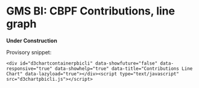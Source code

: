 # GMS BI: CBPF Contributions, line graph

**Under Construction**

Provisory snippet:

```
<div id="d3chartcontainerpbicli" data-showfuture="false" data-responsive="true" data-showhelp="true" data-title="Contributions Line Chart" data-lazyload="true"></div><script type="text/javascript" src="d3chartpbicli.js"></script>

